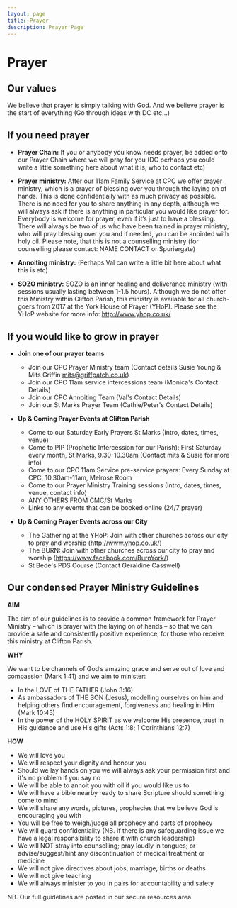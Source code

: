 ```yaml
---
layout: page
title: Prayer
description: Prayer Page
---
```


Prayer
======

Our values
----------

We believe that prayer is simply talking with God. And we believe prayer is the start of everything (Go through ideas with DC etc...)

If you need prayer
------------------

+	**Prayer Chain:** If you or anybody you know needs prayer, be added onto our Prayer Chain where we will pray for you (DC perhaps you could write a little something here about what it is, who to contact etc)

+	**Prayer ministry:** After our 11am Family Service at CPC we offer prayer ministry, which is a prayer of blessing over you through the laying on of hands. This is done confidentially with as much privacy as possible. There is no need for you to share anything in any depth, although we will always ask if there is anything in particular you would like prayer for. Everybody is welcome for prayer, even if it’s just to have a blessing. There will always be two of us who have been trained in prayer ministry, who will pray blessing over you and if needed, you can be anointed with holy oil. Please note, that this is not a counselling ministry (for counselling please contact: NAME CONTACT or Spuriergate)

+	**Annoiting ministry:** (Perhaps Val can write a little bit here about what this is etc)

+	**SOZO ministry:** SOZO is an inner healing and deliverance ministry (with sessions usually lasting between 1-1.5 hours). Although we do not offer this Ministry within Clifton Parish, this ministry is available for all church-goers from 2017 at the York House of Prayer (YHoP). Please see the YHoP website for more info: <http://www.yhop.co.uk/>

If you would like to grow in prayer
-----------------------------------

+ **Join one of our prayer teams**
  + Join our CPC Prayer Ministry team (Contact details Susie Young & Mits Griffin mits@griffpatch.co.uk)
  + Join our CPC 11am service intercessions team (Monica's Contact Details)
  + Join our CPC Annoiting Team (Val's Contact Details)
  + Join our St Marks Prayer Team (Cathie/Peter's Contact Details)

+ **Up & Coming Prayer Events at Clifton Parish**
  + Come to our Saturday Early Prayers St Marks (Intro, dates, times, venue)
  + Come to PIP (Prophetic Intercession for our Parish): First Saturday every month, St Marks, 9.30-10.30am
    (Contact mits & Susie for more info)  
  + Come to our CPC 11am Service pre-service prayers: Every Sunday at CPC, 10.30am-11am, Melrose Room
  + Come to our Prayer Ministry Training sessions (Intro, dates, times, venue, contact info)
  + ANY OTHERS FROM CMC/St Marks
  + Links to any events that can be booked online (24/7 prayer)

+ **Up & Coming Prayer Events across our City**
  + The Gathering at the YHoP: Join with other churches across our city to pray and worship (<http://www.yhop.co.uk/>)
  + The BURN: Join with other churches across our city to pray and worship (<https://www.facebook.com/BurnYork/>)
  + St Bede's PDS Course (Contact Geraldine Casswell)

  
Our condensed Prayer Ministry Guidelines
----------------------------------------
**AIM**

The aim of our guidelines is to provide a common framework for Prayer Ministry – which is prayer with the laying on of hands – so that we can provide a safe and consistently positive experience, for those who receive this ministry at Clifton Parish.
 
**WHY**

We want to be channels of God’s amazing grace and serve out of love and compassion (Mark 1:41) and we aim to minister:

+	In the LOVE of THE FATHER (John 3:16)
+	As ambassadors of THE SON (Jesus), modelling ourselves on him and helping others find encouragement, forgiveness and healing in Him (Mark 10:45)
+	In the power of the HOLY SPIRIT as we welcome His presence, trust in His guidance and use His gifts (Acts 1:8; 1 Corinthians 12:7)

**HOW**

+	We will love you 
+	We will respect your dignity and honour you
+	Should we lay hands on you we will always ask your permission first and it's no problem if you say no
+	We will be able to annoit you with oil if you would like us to
+	We will have a bible nearby ready to share Scripture should something come to mind
+	We will share any words, pictures, prophecies that we believe God is encouraging you with 
+	You will be free to weigh/judge all prophecy and parts of prophecy
+	We will guard confidentiality (NB. If there is any safeguarding issue we have a legal responsibility to share it with church leadership)
+	We will NOT stray into counselling; pray loudly in tongues; or advise/suggest/hint any discontinuation of medical treatment or medicine
+	We will not give directives about jobs, marriage, births or deaths
+	We will not give teaching 
+	We will always minister to you in pairs for accountability and safety

NB. Our full guidelines are posted in our secure resources area.

